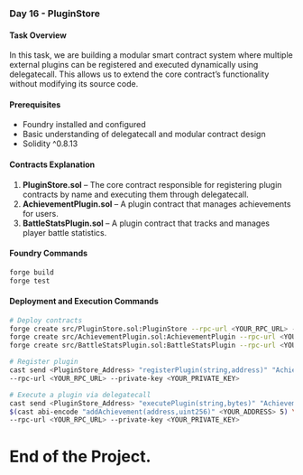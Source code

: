 ### Day 16 - PluginStore

#### Task Overview

In this task, we are building a modular smart contract system where multiple external plugins can be registered and executed dynamically using delegatecall. This allows us to extend the core contract’s functionality without modifying its source code.

#### Prerequisites

* Foundry installed and configured
* Basic understanding of delegatecall and modular contract design
* Solidity ^0.8.13

#### Contracts Explanation

1. **PluginStore.sol** – The core contract responsible for registering plugin contracts by name and executing them through delegatecall.
2. **AchievementPlugin.sol** – A plugin contract that manages achievements for users.
3. **BattleStatsPlugin.sol** – A plugin contract that tracks and manages player battle statistics.

#### Foundry Commands

```bash
forge build
forge test
```

#### Deployment and Execution Commands

```bash
# Deploy contracts
forge create src/PluginStore.sol:PluginStore --rpc-url <YOUR_RPC_URL> --private-key <YOUR_PRIVATE_KEY>
forge create src/AchievementPlugin.sol:AchievementPlugin --rpc-url <YOUR_RPC_URL> --private-key <YOUR_PRIVATE_KEY>
forge create src/BattleStatsPlugin.sol:BattleStatsPlugin --rpc-url <YOUR_RPC_URL> --private-key <YOUR_PRIVATE_KEY>

# Register plugin
cast send <PluginStore_Address> "registerPlugin(string,address)" "Achievement" <AchievementPlugin_Address> \
--rpc-url <YOUR_RPC_URL> --private-key <YOUR_PRIVATE_KEY>

# Execute a plugin via delegatecall
cast send <PluginStore_Address> "executePlugin(string,bytes)" "Achievement" \
$(cast abi-encode "addAchievement(address,uint256)" <YOUR_ADDRESS> 5) \
--rpc-url <YOUR_RPC_URL> --private-key <YOUR_PRIVATE_KEY>
```

# End of the Project.

